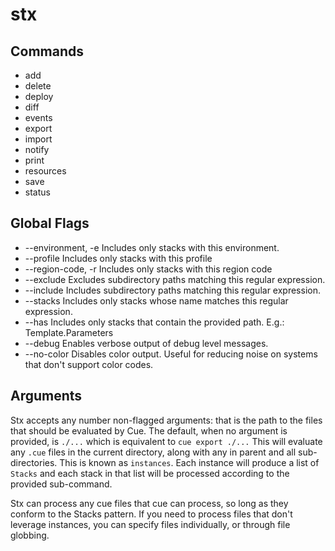 # stx

## Commands

- add
- delete
- deploy
- diff
- events
- export
- import
- notify
- print
- resources
- save
- status

## Global Flags
- --environment, -e Includes only stacks with this environment.
- --profile Includes only stacks with this profile
- --region-code, -r  Includes only stacks with this region code
- --exclude Excludes subdirectory paths matching this regular expression.
- --include Includes subdirectory paths matching this regular expression.
- --stacks Includes only stacks whose name matches this regular expression.
- --has Includes only stacks that contain the provided path. E.g.: Template.Parameters
- --debug Enables verbose output of debug level messages.
- --no-color Disables color output. Useful for reducing noise on systems that don't support color codes.

## Arguments

Stx accepts any number non-flagged arguments: that is the path to the files that should be evaluated by Cue. The default, when no argument is provided, is `./...` which is equivalent to `cue export ./...` This will evaluate any `.cue` files in the current directory, along with any in parent and all sub-directories. This is known as `instances`. Each instance will produce a list of `Stacks` and each stack in that list will be processed according to the provided sub-command.

Stx can process any cue files that cue can process, so long as they conform to the Stacks pattern. If you need to process files that don't leverage instances, you can specify files individually, or through file globbing.